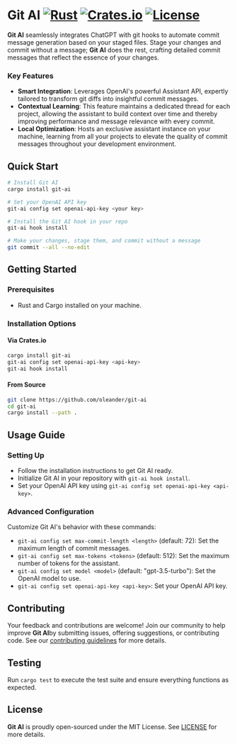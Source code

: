 # Git AI [![Rust](https://github.com/oleander/git-ai/actions/workflows/cd.yml/badge.svg)](https://github.com/oleander/git-ai/actions/workflows/cd.yml) [![Crates.io](https://img.shields.io/crates/v/git-ai.svg)](https://crates.io/crates/git-ai) [![License](https://img.shields.io/badge/license-MIT-blue.svg)](LICENSE)

**Git AI** seamlessly integrates ChatGPT with git hooks to automate commit message generation based on your staged files. Stage your changes and commit without a message; **Git AI** does the rest, crafting detailed commit messages that reflect the essence of your changes.

### Key Features

- **Smart Integration**: Leverages OpenAI's powerful Assistant API, expertly tailored to transform git diffs into insightful commit messages.
- **Contextual Learning**: This feature maintains a dedicated thread for each project, allowing the assistant to build context over time and thereby improving performance and message relevance with every commit.
- **Local Optimization**: Hosts an exclusive assistant instance on your machine, learning from all your projects to elevate the quality of commit messages throughout your development environment.

## Quick Start

```bash
# Install Git AI
cargo install git-ai

# Set your OpenAI API key
git-ai config set openai-api-key <your key>

# Install the Git AI hook in your repo
git-ai hook install

# Make your changes, stage them, and commit without a message
git commit --all --no-edit
```

## Getting Started

### Prerequisites

- Rust and Cargo installed on your machine.

### Installation Options

#### Via Crates.io

```bash
cargo install git-ai
git-ai config set openai-api-key <api-key>
git-ai hook install
```

#### From Source

```bash
git clone https://github.com/oleander/git-ai
cd git-ai
cargo install --path .
```

## Usage Guide

### Setting Up

- Follow the installation instructions to get Git AI ready.
- Initialize Git AI in your repository with `git-ai hook install`.
- Set your OpenAI API key using `git-ai config set openai-api-key <api-key>`.

### Advanced Configuration

Customize Git AI's behavior with these commands:
- `git-ai config set max-commit-length <length>` (default: 72): Set the maximum length of commit messages.
- `git-ai config set max-tokens <tokens>` (default: 512): Set the maximum number of tokens for the assistant.
- `git-ai config set model <model>` (default: "gpt-3.5-turbo"): Set the OpenAI model to use.
- `git-ai config set openai-api-key <api-key>`: Set your OpenAI API key.

## Contributing

Your feedback and contributions are welcome! Join our community to help improve **Git AI**by submitting issues, offering suggestions, or contributing code. See our [contributing guidelines](CONTRIBUTING.md) for more details.

## Testing

Run `cargo test` to execute the test suite and ensure everything functions as expected.

## License

**Git AI** is proudly open-sourced under the MIT License. See [LICENSE](LICENSE) for more details.
